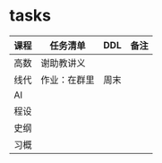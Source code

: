 # tasks
|课程|任务清单|DDL|备注|
|----|----|----|----|
|高数|谢助教讲义|||
|线代|作业：在群里|周末||
|AI||||
|程设||||
|史纲||||
|习概||||